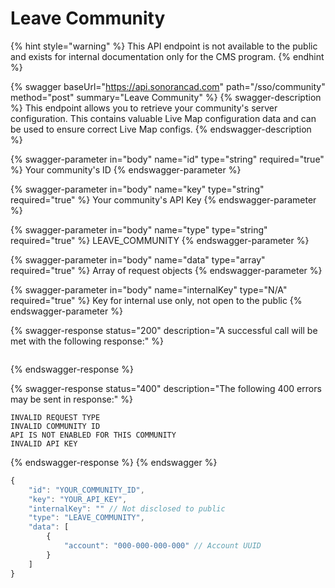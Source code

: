 # Leave Community

{% hint style="warning" %}
This API endpoint is not available to the public and exists for internal documentation only for the CMS program.
{% endhint %}

{% swagger baseUrl="https://api.sonorancad.com" path="/sso/community" method="post" summary="Leave Community" %}
{% swagger-description %}
This endpoint allows you to retrieve your community's server configuration. This contains valuable Live Map configuration data and can be used to ensure correct Live Map configs.
{% endswagger-description %}

{% swagger-parameter in="body" name="id" type="string" required="true" %}
Your community's ID
{% endswagger-parameter %}

{% swagger-parameter in="body" name="key" type="string" required="true" %}
Your community's API Key
{% endswagger-parameter %}

{% swagger-parameter in="body" name="type" type="string" required="true" %}
LEAVE_COMMUNITY
{% endswagger-parameter %}

{% swagger-parameter in="body" name="data" type="array" required="true" %}
Array of request objects
{% endswagger-parameter %}

{% swagger-parameter in="body" name="internalKey" type="N/A" required="true" %}
Key for internal use only, not open to the public
{% endswagger-parameter %}

{% swagger-response status="200" description="A successful call will be met with the following response:" %}
```
```
{% endswagger-response %}

{% swagger-response status="400" description="The following 400 errors may be sent in response:" %}
```http
INVALID REQUEST TYPE
INVALID COMMUNITY ID
API IS NOT ENABLED FOR THIS COMMUNITY
INVALID API KEY
```
{% endswagger-response %}
{% endswagger %}

```javascript
{
    "id": "YOUR_COMMUNITY_ID",
    "key": "YOUR_API_KEY",
    "internalKey": "" // Not disclosed to public
    "type": "LEAVE_COMMUNITY",
    "data": [
        {
            "account": "000-000-000-000" // Account UUID
        }
    ]
}
```
